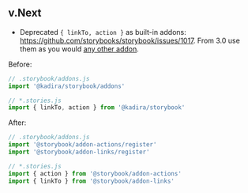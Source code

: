 ## v.Next

- Deprecated `{ linkTo, action }` as built-in addons: https://github.com/storybooks/storybook/issues/1017. From 3.0 use them as you would [any other addon](https://storybooks.js.org/docs/react-storybook/addons/using-addons/).

Before:

```js
// .storybook/addons.js
import '@kadira/storybook/addons'

// *.stories.js
import { linkTo, action } from '@kadira/storybook'
```

After:

```js
// .storybook/addons.js
import '@storybook/addon-actions/register'
import '@storybook/addon-links/register'

// *.stories.js
import { action } from '@storybook/addon-actions'
import { linkTo } from '@storybook/addon-links'
```
